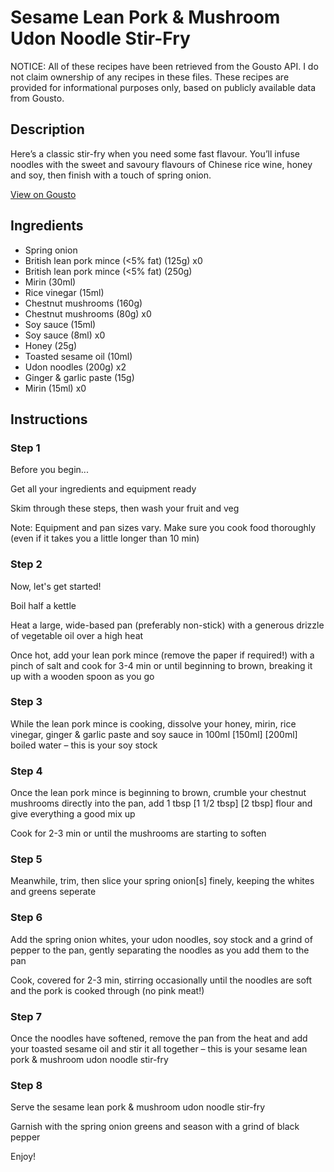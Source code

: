 # Sesame Lean Pork & Mushroom Udon Noodle Stir-Fry

NOTICE: All of these recipes have been retrieved from the Gousto API. I do not claim ownership of any recipes in these files. These recipes are provided for informational purposes only, based on publicly available data from Gousto.

## Description

Here’s a classic stir-fry when you need some fast flavour. You’ll infuse noodles with the sweet and savoury flavours of Chinese rice wine, honey and soy, then finish with a touch of spring onion.

[View on Gousto](https://www.gousto.co.uk/recipes/cookbook/sesame-lean-pork-mushroom-udon-noodle-stir-fry)

## Ingredients

- Spring onion
- British lean pork mince (<5% fat) (125g) x0
- British lean pork mince (<5% fat) (250g)
- Mirin (30ml)
- Rice vinegar (15ml)
- Chestnut mushrooms (160g)
- Chestnut mushrooms (80g) x0
- Soy sauce (15ml)
- Soy sauce (8ml) x0
- Honey (25g)
- Toasted sesame oil (10ml)
- Udon noodles (200g) x2
- Ginger & garlic paste (15g)
- Mirin (15ml) x0

## Instructions


### Step 1

Before you begin...

Get all your ingredients and equipment ready

Skim through these steps, then wash your fruit and veg

Note: Equipment and pan sizes vary. Make sure you cook food thoroughly (even if it takes you a little longer than 10 min)


### Step 2

Now, let's get started!

Boil half a kettle

Heat a large, wide-based pan (preferably non-stick) with a generous drizzle of vegetable oil over a high heat 

Once hot, add your lean pork mince (remove the paper if required!) with a pinch of salt and cook for 3-4 min or until beginning to brown, breaking it up with a wooden spoon as you go


### Step 3

While the lean pork mince is cooking, dissolve your honey, mirin, rice vinegar, ginger & garlic paste and soy sauce in 100ml<span class="text-danger"> <span class="text-purple">[150ml]</span> [200ml] </span>boiled water – this is your soy stock


### Step 4

Once the lean pork mince is beginning to brown, crumble your chestnut mushrooms directly into the pan, add 1 tbsp <span class="text-purple">[1 1/2 tbsp]</span> <span class="text-danger">[2 tbsp]</span> flour and give everything a good mix up

Cook for 2-3 min or until the mushrooms are starting to soften


### Step 5

Meanwhile, trim, then slice your spring onion[s] finely, keeping the whites and greens seperate


### Step 6

Add the spring onion whites, your udon noodles, soy stock and a grind of pepper to the pan, gently separating the noodles as you add them to the pan

Cook, covered for 2-3 min, stirring occasionally until the noodles are soft and the pork is cooked through (no pink meat!)


### Step 7

Once the noodles have softened, remove the pan from the heat and add your toasted sesame oil and stir it all together – this is your sesame lean pork & mushroom udon noodle stir-fry

### Step 8

Serve the sesame lean pork & mushroom udon noodle stir-fry

Garnish with the spring onion greens and season with a grind of black pepper

Enjoy!

